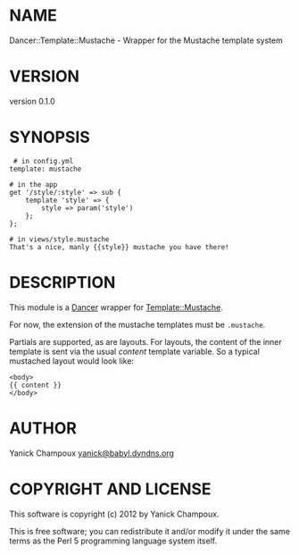 # NAME

Dancer::Template::Mustache - Wrapper for the Mustache template system

# VERSION

version 0.1.0

# SYNOPSIS

     # in config.yml
    template: mustache

    # in the app
    get '/style/:style' => sub {
        template 'style' => {
            style => param('style')
        };
    };

    # in views/style.mustache
    That's a nice, manly {{style}} mustache you have there!

# DESCRIPTION

This module is a [Dancer](http://search.cpan.org/perldoc?Dancer) wrapper for [Template::Mustache](http://search.cpan.org/perldoc?Template::Mustache). 

For now, the extension of the mustache templates must be `.mustache`.

Partials are supported, as are layouts. For layouts, the content of the inner
template is sent via the usual _content_ template variable. So a typical 
mustached layout would look like:

    <body>
    {{ content }}
    </body>

# AUTHOR

Yanick Champoux <yanick@babyl.dyndns.org>

# COPYRIGHT AND LICENSE

This software is copyright (c) 2012 by Yanick Champoux.

This is free software; you can redistribute it and/or modify it under
the same terms as the Perl 5 programming language system itself.
